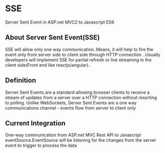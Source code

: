 # SSE
Server Sent Event in ASP.net MVC2 to Javascript ES6

## About Server Sent Event(SSE)
SSE will allow only one way communication..Means, it will help to fire the event only from server side to client side through HTTP connection ..Usually developers will implement SSE for partial refresh or live streaming in the client side(Front end like reactjs/angular)..
       
## Definition
Server Sent Events are a standard allowing browser clients to receive a stream of updates from a server over a HTTP connection without resorting to polling. Unlike WebSockets, Server Sent Events are a one way communications channel - events flow from server to client only

## Current Integration
One-way communication from ASP.net MVC Rest API to Javascript eventSource.EventSource will be listening for the changes from the server event to trigger to process the data

